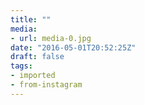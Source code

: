 ```yaml
---
title: ""
media:
- url: media-0.jpg
date: "2016-05-01T20:52:25Z"
draft: false
tags:
- imported
- from-instagram
---
```

